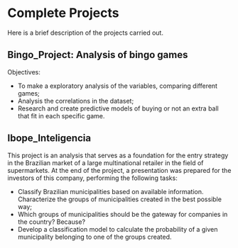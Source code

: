 # Complete Projects
Here is a brief description of the projects carried out.

## Bingo_Project: Analysis of bingo games

Objectives:
- To make a exploratory analysis of the variables, comparing different games;
- Analysis the correlations in the dataset;
- Research and create predictive models of buying or not an extra ball that fit in each specific game.

## Ibope_Inteligencia

This project is an analysis that serves as a foundation for the entry strategy in the Brazilian market of a large multinational retailer in the field of supermarkets. At the end of the project, a presentation was prepared for the investors of this company, performing the following tasks:
- Classify Brazilian municipalities based on available information. Characterize the groups of municipalities created in the best possible way;
- Which groups of municipalities should be the gateway for companies in the country? Because?
- Develop a classification model to calculate the probability of a given municipality belonging to one of the groups created.
